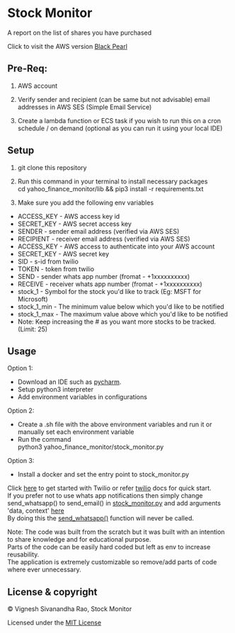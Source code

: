 # Stock Monitor
A report on the list of shares you have purchased

Click to visit the AWS version [Black Pearl](https://github.com/thevickypedia/black_pearl)

## Pre-Req:

1. AWS account

2. Verify sender and recipient (can be same but not advisable) email addresses in AWS SES (Simple Email Service)

3. Create a lambda function or ECS task if you wish to run this on a cron schedule / on demand (optional as you can run it using your local IDE)

## Setup

1. git clone this repository

2. Run this command in your terminal to install necessary packages<br/>cd yahoo_finance_monitor/lib && pip3 install -r requirements.txt

2. Make sure you add the following env variables
* ACCESS_KEY - AWS access key id
* SECRET_KEY - AWS secret access key
* SENDER - sender email address (verified via AWS SES)
* RECIPIENT - receiver email address (verified via AWS SES)
* ACCESS_KEY - AWS access to authenticate into your AWS account
* SECRET_KEY - AWS secret key
* SID - s-id from twilio
* TOKEN - token from twilio
* SEND - sender whats app number (fromat - +1xxxxxxxxxx)
* RECEIVE - receiver whats app number (fromat - +1xxxxxxxxxx)
* stock_1 - Symbol for the stock you'd like to track (Eg: MSFT for Microsoft)
* stock_1_min - The minimum value below which you'd like to be notified
* stock_1_max - The maximum value above which you'd like to be notified
* Note: Keep increasing the # as you want more stocks to be tracked. (Limit: 25)

## Usage

Option 1:
  * Download an IDE such as [pycharm](https://www.jetbrains.com/pycharm/download/download-thanks.html).
  * Setup python3 interpreter
  * Add environment variables in configurations
  
Option 2:
  * Create a .sh file with the above environment variables and run it or manually set each environment variable
  * Run the command<br/>python3 yahoo_finance_monitor/stock_monitor.py
  
Option 3:
  * Install a docker and set the entry point to stock_monitor.py

Click [here](https://www.twilio.com/docs/whatsapp/quickstart/python) to get started with Twilio or refer [twilio](https://pypi.org/project/twilio/) docs for quick start.<br/>If you prefer not to use whats app notifications then simply change send_whatsapp() to send_email() in [stock_monitor.py](https://github.com/thevickypedia/stock_monitor/blob/master/stock_monitor.py#L174) and add arguments 'data, context' [here](https://github.com/thevickypedia/stock_monitor/blob/master/stock_monitor.py#L51)<br/>By doing this the [send_whatsapp()](https://github.com/thevickypedia/stock_monitor/blob/master/stock_monitor.py#L62-L76) function will never be called.


Note: The code was built from the scratch but it was built with an intention to share knowledge and for educational purpose.<br/>Parts of the code can be easily hard coded but left as env to increase reusability.<br/>The application is extremely customizable so remove/add parts of code where ever unnecessary.

## License & copyright

&copy; Vignesh Sivanandha Rao, Stock Monitor

Licensed under the [MIT License](LICENSE)
